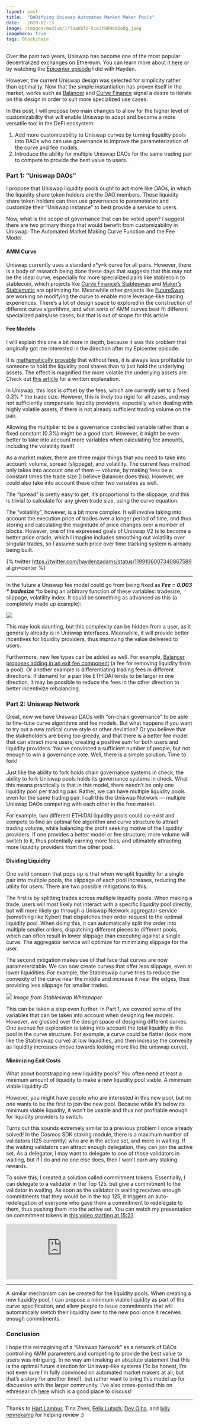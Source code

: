 ```yaml
---
layout:	post
title:	"DAOifying Uniswap Automated Market Maker Pools"
date:	2020-02-13
image: /images/medium/1*TaaKbf2-kiKZtBd9oADodg.jpeg
imagehero: true
tags: Blockchain
---
```


Over the past two years, Uniswap has become one of the most popular decentralized exchanges on Ethereum. You can learn more about it [here](https://docs.uniswap.io/) or by watching the [Epicenter episode](https://www.youtube.com/watch?v=xHK0QxQ5jxg) I did with Hayden.

However, the current Uniswap design was selected for simplicity rather than optimality. Now that the simple instantiation has proven itself in the market, works such as [Balancer](https://balancer.finance/) and [Curve Finance](https://www.curve.fi/) signal a desire to iterate on this design in order to suit more specialized use cases.

In this post, I will propose two main changes to allow for the higher level of customizability that will enable Uniswap to adapt and become a more versatile tool in the DeFi ecosystem:

1. Add more customizability to Uniswap curves by turning liquidity pools into DAOs who can use governance to improve the parameterization of the curve and fee models.
2. Introduce the ability for multiple Uniswap DAOs for the same trading pair to compete to provide the best value to users.

### Part 1: “Uniswap DAOs”

I propose that Uniswap liquidity pools ought to act more like DAOs, in which the liquidity share token holders are the DAO members. These liquidity share token holders can then use governance to parameterize and customize their “Uniswap instance” to best provide a service to users.

Now, what is the scope of governance that can be voted upon? I suggest there are two primary things that would benefit from customizability in Uniswap: The Automated Market Making Curve Function and the Fee Model.

#### **AMM Curve**

Uniswap currently uses a standard x*y=k curve for all pairs. However, there is a body of research being done these days that suggests that this may not be the ideal curve, especially for more specialized pairs like stablecoin to stablecoin, which projects like [Curve Finance’s Stableswap](https://www.dropbox.com/s/riew71qjmwyo8e4/stableswap-paper.pdf?dl=0) and [Maker’s Stablematic](https://forum.makerdao.com/t/introducing-the-stablematic-on-chain-market-maker/373) are optimizing for. Meanwhile other projects like [FutureSwap](https://futureswap.exchange/) are working on modifying the curve to enable more leverage-like trading experiences. There’s a lot of design space to explored in the construction of different curve algorithms, and what sorts of AMM curves best fit different specialized pairs/use cases, but that is out of scope for this article.

#### **Fee Models**

I will explain this one a bit more in depth, because it was this problem that originally got me interested in the direction after my Epicenter episode.

It is [mathematically provable](https://arxiv.org/pdf/1911.03380.pdf) that without fees, it is always less profitable for someone to hold the liquidity pool shares than to just hold the underlying assets. The effect is magnified the more volatile the underlying assets are. Check out [this article](https://medium.com/@pintail/understanding-uniswap-returns-cc593f3499ef) for a written explanation.

In Uniswap, this loss is offset by the fees, which are currently set to a fixed 0.3% * the trade size. However, this is likely too rigid for all cases, and may not sufficiently compensate liquidity providers, especially when dealing with highly volatile assets, if there is not already sufficient trading volume on the pair.

Allowing the multiplier to be a governance controlled variable rather than a fixed constant (0.3%) might be a good start. However, it might be even better to take into account more variables when calculating fee amounts, including the volatility itself!

As a market maker, there are three major things that you need to take into account: volume, spread (slippage), and volatility. The current fees method only takes into account one of them — volume, by making fees be a constant times the trade size (I believe Balancer does this). However, we could also take into account these other two variables as well.

The “spread” is pretty easy to get, it’s proportional to the slippage, and this is trivial to calculate for any given trade size, using the curve equation.

The “volatility”, however, is a bit more complex. It will involve taking into account the execution price of trades over a longer period of time, and thus storing and calculating the magnitude of price changes over a number of blocks. However, one of the expressed goals of Uniswap V2 is to become a better price oracle, which I imagine includes smoothing out volatility over singular trades, so I assume such price over time tracking system is already being built.


{% twitter https://twitter.com/haydenzadams/status/1199106007340867589  align=center %}

---

In the future a Uniswap fee model could go from being fixed as ***Fee = 0.003 * tradesize*** *to being an arbitrary function of these variables: tradesize, slippage, volatility index. It could be something as advanced as this (a completely made up example):

![](/images/medium/0*p0lLObjCnw64i14X.png)

This may look daunting, but this complexity can be hidden from a user, as it generally already is in Uniswap interfaces. Meanwhile, it will provide better incentives for liquidity providers, thus improving the value delivered to users.

Furthermore, new fee types can be added as well. For example, [Balancer proposes adding in an exit fee component](https://balancer.finance/whitepaper.html#swap-and-exit-fees) (a fee for removing liquidity from a pool). Or another example is differentiating trading fees in different directions. If demand for a pair like ETH:DAI tends to be larger in one direction, it may be possible to reduce the fees in the other direction to better incentivize rebalancing.

### **Part 2: Uniswap Network**

Great, now we have Uniswap DAOs with “on-chain governance” to be able to fine-tune curve algorithms and fee models. But what happens if you want to try out a new radical curve style or other deviation? Or you believe that the stakeholders are being too greedy, and that there is a better fee model that can attract more users, creating a positive sum for both users and liquidity providers. You’ve convinced a sufficient number of people, but not enough to win a governance vote. Well, there is a simple solution. Time to fork!

Just like the ability to fork holds chain governance systems in check, the ability to fork Uniswap pools holds its governance systems in check. What this means practically is that in this model, there needn’t be only one liquidity pool per trading pair. Rather, we can have multiple liquidity pools even for the same trading pair. I call this the Uniswap Network — multiple Uniswap DAOs competing with each other in the free market.

For example, two different ETH:DAI liquidity pools could co-exist and compete to find an optimal fee algorithm and curve structure to attract trading volume, while balancing the profit seeking motive of the liquidity providers. If one provides a better model or fee structure, more volume will switch to it, thus potentially earning more fees, and ultimately attracting more liquidity providers from the other pool.

#### **Dividing Liquidity**

One valid concern that pops up is that when we split liquidity for a single pair into multiple pools, the slippage of each pool increases, reducing the utility for users. There are two possible mitigations to this.

The first is by splitting trades across multiple liquidity pools. When making a trade, users will most likely not interact with a specific liquidity pool directly, but will more likely go through a Uniswap Network aggregator service (something like Kyber) that dispatches their order request to the optimal liquidity pool. When doing this, it can automatically split the order into multiple smaller orders, dispatching different pieces to different pools, which can often result in lower slippage than executing against a single curve. The aggregator service will optimize for minimizing slippage for the user.

The second mitigation makes use of that face that curves are now parameterizable. We can now create curves that offer less slippage, even at lower liquidities. For example, the Stableswap curve tries to reduce the convexity of the curve near the middle and increase it near the edges, thus providing less slippage for smaller trades.

![](/images/medium/0*WB2lJYD_Dp7ZHbK4)
*Image from Stableswap Whitepaper*

This can be taken a step even further. In Part 1, we covered some of the variables that can be taken into account when designing fee models. However, we glossed over the design space of designing different curves. One avenue for exploration is taking into account the total liquidity in the pool in the curve structure. For example, a curve could be flatter (look more like the Stableswap curve) at low liquidities, and then increase the convexity as liquidity increases (move towards looking more like the uniswap curve).

#### **Minimizing Exit Costs**

What about bootstrapping new liquidity pools? You often need at least a minimum amount of liquidity to make a new liquidity pool viable. A minimum viable liquidity :D

However, you might have people who are interested in this new pool, but no one wants to be the first to join the new pool. Because while it’s below its minimum viable liquidity, it won’t be usable and thus not profitable enough for liquidity providers to switch.

Turns out this sounds extremely similar to a previous problem I once already solved! In the Cosmos SDK staking module, there is a maximum number of validators (125 currently) who are in the active set, and more in waiting. If the waiting validators can attract enough delegation, they can join the active set. As a delegator, I may want to delegate to one of those validators in waiting, but if I do and no one else does, then I won’t earn any staking rewards.

To solve this, I created a solution called commitment tokens. Essentially, I can delegate to a validator in the Top 125, but give a commitment to the validator in waiting. As soon as the validator in waiting receives enough commitments that they would be in the top 125, it triggers an auto-redelegation of everyone who gave them a commitment to redelegate to them, thus pushing them into the active set. You can watch my presentation on commitment tokens in [this video starting at 15:23](https://youtu.be/XxZ04w2x4nk?t=923).

<iframe src="https://www.youtube.com/embed/XxZ04w2x4nk?start=923" frameborder="0" allowfullscreen></iframe>

---

A similar mechanism can be created for the liquidity pools. When creating a new liquidity pool, I can propose a minimum viable liquidity as part of the curve specification, and allow people to issue commitments that will automatically switch their liquidity over to the new pool once it receives enough commitments.

### **Conclusion**

I hope this reimagining of a “Uniswap Network” as a network of DAOs controlling AMM parameters and competing to provide the best value to users was intriguing. In no way am I making an absolute statement that this is the optimal future direction for Uniswap-like systems (To be honest, I’m not even sure I’m fully convinced on automated market makers at all, but that’s a story for another time!), but rather want to bring this model up for discussion with the larger community. I’ve also cross-posted this on ethresear.ch [here](https://ethresear.ch/t/daoifying-uniswap-amm-pools/6945) which is a good place to discuss!

---

Thanks to [Hart Lambur](https://medium.com/u/29538529d8b7), Tina Zhen, [Felix Lutsch](https://medium.com/u/a19660effc53), [Dev Ojha](https://medium.com/u/24c27a199aad), and [billy rennekamp](https://medium.com/u/8d132487b5f3) for helping review :)

  